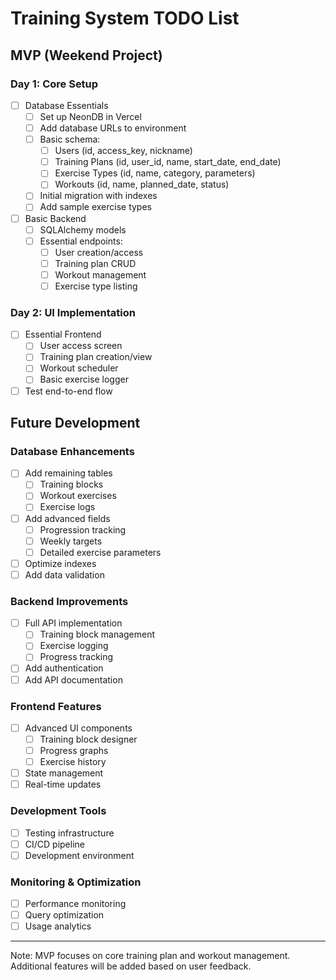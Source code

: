 # Training System TODO List

## MVP (Weekend Project)
### Day 1: Core Setup
- [ ] Database Essentials
  - [ ] Set up NeonDB in Vercel
  - [ ] Add database URLs to environment
  - [ ] Basic schema:
    - [ ] Users (id, access_key, nickname)
    - [ ] Training Plans (id, user_id, name, start_date, end_date)
    - [ ] Exercise Types (id, name, category, parameters)
    - [ ] Workouts (id, name, planned_date, status)
  - [ ] Initial migration with indexes
  - [ ] Add sample exercise types

- [ ] Basic Backend
  - [ ] SQLAlchemy models
  - [ ] Essential endpoints:
    - [ ] User creation/access
    - [ ] Training plan CRUD
    - [ ] Workout management
    - [ ] Exercise type listing

### Day 2: UI Implementation
- [ ] Essential Frontend
  - [ ] User access screen
  - [ ] Training plan creation/view
  - [ ] Workout scheduler
  - [ ] Basic exercise logger
- [ ] Test end-to-end flow

## Future Development

### Database Enhancements
- [ ] Add remaining tables
  - [ ] Training blocks
  - [ ] Workout exercises
  - [ ] Exercise logs
- [ ] Add advanced fields
  - [ ] Progression tracking
  - [ ] Weekly targets
  - [ ] Detailed exercise parameters
- [ ] Optimize indexes
- [ ] Add data validation

### Backend Improvements
- [ ] Full API implementation
  - [ ] Training block management
  - [ ] Exercise logging
  - [ ] Progress tracking
- [ ] Add authentication
- [ ] Add API documentation

### Frontend Features
- [ ] Advanced UI components
  - [ ] Training block designer
  - [ ] Progress graphs
  - [ ] Exercise history
- [ ] State management
- [ ] Real-time updates

### Development Tools
- [ ] Testing infrastructure
- [ ] CI/CD pipeline
- [ ] Development environment

### Monitoring & Optimization
- [ ] Performance monitoring
- [ ] Query optimization
- [ ] Usage analytics

---
Note: MVP focuses on core training plan and workout management. Additional features will be added based on user feedback. 
